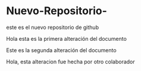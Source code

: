 # Nuevo-Repositorio-
este es el nuevo repositorio de github

Hola esta es la primera alteración del documento



Este es la segunda alteración del documento


Hola, esta alteracion fue hecha por otro colaborador

